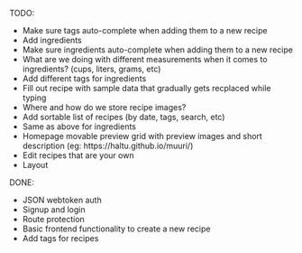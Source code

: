 TODO:
<ul>
	<li>Make sure tags auto-complete when adding them to a new recipe</li>
	<li>Add ingredients</li>
	<li>Make sure ingredients auto-complete when adding them to a new recipe</li>
	<li>What are we doing with different measurements when it comes to ingredients? (cups, liters, grams, etc)</li>
	<li>Add different tags for ingredients</li>
	<li>Fill out recipe with sample data that gradually gets recplaced while typing</li>
	<li>Where and how do we store recipe images?</li>
	<li>Add sortable list of recipes (by date, tags, search, etc)</li>
	<li>Same as above for ingredients</li>
	<li>Homepage movable preview grid with preview images and short description (eg: https://haltu.github.io/muuri/)</li>
	<li>Edit recipes that are your own</li>
	<li>Layout</li>
</ul>

DONE:
<ul>
	<li>JSON webtoken auth</li>
	<li>Signup and login</li>
	<li>Route protection</li>
	<li>Basic frontend functionality to create a new recipe</li>
	<li>Add tags for recipes</li>
</ul>

